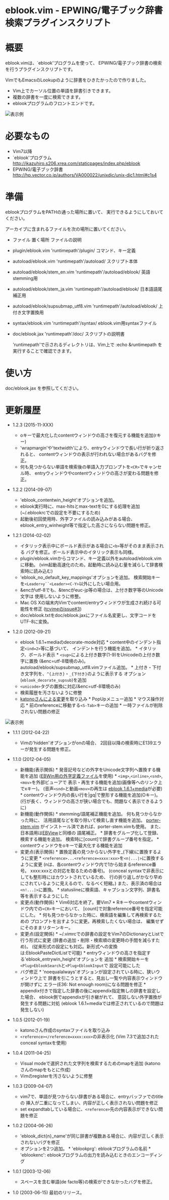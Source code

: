 eblook.vim - EPWING/電子ブック辞書検索プラグインスクリプト
==========================================================

概要
====
  eblook.vimは、`eblook'プログラムを使って、
  EPWING/電子ブック辞書の検索を行うプラグインスクリプトです。

  VimでもEmacsのLookupのように辞書をひきたかったので作りました。

* Vim上でカーソル位置の単語を辞書引きできます。
* 複数の辞書を一度に検索できます。
* eblookプログラムのフロントエンドです。

![表示例](http://www1.interq.or.jp/~deton/eblook-vim/eblook-vim.png)

必要なもの
==========
*  Vim7以降
*  `eblook'プログラム
     http://ikazuhiro.s206.xrea.com/staticpages/index.php/eblook
*  EPWING/電子ブック辞書
     http://hp.vector.co.jp/authors/VA000022/unixdic/unix-dic1.html#c1s4

準備
====
  eblookプログラムをPATHの通った場所に置いて、
  実行できるようにしておいてください。

  アーカイブに含まれるファイルを次の場所に置いてください。

*   ファイル            置く場所              ファイルの説明
* plugin/eblook.vim     'runtimepath'/plugin/    コマンド、キー定義
* autoload/eblook.vim   'runtimepath'/autoload/  スクリプト本体
* autoload/eblook/stem_en.vim  'runtimepath'/autoload/eblook/  英語stemming用
* autoload/eblook/stem_ja.vim  'runtimepath'/autoload/eblook/  日本語語尾補正用
* autoload/eblook/supsubmap_utf8.vim 'runtimepath'/autoload/eblook/ 上付き文字置換用
* syntax/eblook.vim     'runtimepath'/syntax/  eblook.vim用syntaxファイル
* doc/eblook.jax        'runtimepath'/doc/     スクリプトの説明書

  'runtimepath'で示されるディレクトリは、Vim上で
  :echo &runtimepath を実行することで確認できます。

使い方
======
  doc/eblook.jax を参照してください。

更新履歴
========
* 1.2.3 (2015-11-XXX)
  * oキーで最大化したcontentウィンドウの高さを復元する機能を追加(rキー)
  * 'wrapmargin'や'textwidth'により、entryウィンドウで長い行が折り返されると、
    contentウィンドウの表示が行われない場合があるバグを修正。
  * 何も見つからない単語を検索後の単語入力プロンプトを`<CR>`でキャンセル時、
    entryウィンドウやcontentウィンドウの高さが変わる問題を修正。
* 1.2.2 (2014-09-07)
  * 'eblook_contentwin_height'オプションを追加。
  * eblook実行時に、max-hitsとmax-textを0にする処理を追加
    (~/.eblookrcでの設定を不要にするため)
  * 起動後初回使用時、外字ファイルの読み込みがある場合、
    eblook_entry_winheight等で指定した高さにならない問題を修正。
* 1.2.1 (2014-02-02)
  * イタリック表示中にボールド表示がある場合に`<b>`等がそのまま表示される
    バグを修正。ボールド表示中のイタリック表示も同様。
  * plugin/eblook.vimからコマンド、キー定義以外をautoload/eblook.vimに移動。
    (vim起動高速化のため。起動時に読み込む量を減らして辞書検索時に読み込む)
  * 'eblook_no_default_key_mappings'オプションを追加。
    検索開始キーを`<Leader>y``<Leader><C-Y>`以外にしたい場合用。
  * &encがutf-8でも、&tencがeuc-jp等の場合は、上付き数字等のUnicode文字は
    使用しないように修整。
  * Mac OS Xの端末内Vimでcontent/entryウィンドウが生成され続ける可能性を修正
    ([tcvimeのissue#3](https://github.com/deton/tcvime/issues/3))
  * doc/eblook.txtをdoc/eblook.jaxにファイル名変更し、文字コードをUTF-8に変換。

* 1.2.0 (2012-09-21)
  * eblook 1.6.1+mediaのdecorate-mode対応
        * content中のインデント指定`<ind=2>`等に基づいて、
          インデントを行う機能を追加。
        * イタリック、ボールド表示
        * `<sup>`による上付き数字(1-9)をUnicodeの上付き数字に置換
          (&enc=utf-8環境のみ)。autoload/eblook/supsubmap_utf8.vimファイル追加。
        * 上付き・下付き文字列を、`^{上付き}`・`_{下付き}`のように表示する
          オプション(`eblook_decorate_supsub`)を追加
  * `<unicode>`タグの置換に対応(&enc=utf-8環境のみ)
  * 検索履歴を汚さないように修整
  * [katonoさんによる変更](https://github.com/katono/eblook.vim)を取り込み
        * PopUpメニュー追加
        * マウス操作対応
        * 前のreferenceに移動する`<S-Tab>`キーの追加
        * 一時ファイルが削除されない問題の修正

![表示例](http://www1.interq.or.jp/~deton/eblook-vim/eblook-vim-gtk.png)

* 1.1.1 (2012-04-22)
  * Vimの'hidden'オプションがonの場合、
    2回目以降の検索時にE139エラーが発生する問題を修正。

* 1.1.0 (2012-04-05)
  * 新機能(表示関係)
        * 発音記号などの外字をUnicode文字列へ置換する機能を追加
          ([EBWin用の外字定義ファイル](http://www31.ocn.ne.jp/~h_ishida/EBPocket.html#download_gaiji)を使用)
        * `<img>`,`<inline>`,`<snd>`,`<mov>`を外部ビューアで
          表示・再生する機能を追加(画像等へのリンク上でxキー)。
          (音声`<snd>`と動画`<mov>`の再生は
          [eblook 1.6.1+media](http://ikazuhiro.s206.xrea.com/staticpages/index.php/eblook)が必要)
        * contentウィンドウ内の長い行を|gq|で整形する機能を追加(Oキー)。
          (行が長く、ウィンドウの高さが狭い場合でも、問題なく表示できるように)
  * 新機能(動作関係)
        * stemming/語尾補正機能を追加。
          何も見つからなかった時に、
          活用語尾などを取り除いて検索し直す機能を追加。
          [porter-stem.vim](https://github.com/msbmsb/porter-stem.vim)
          がインストール済であれば、porter-stem.vimも使用。
          また、日本語用は[EBView](http://ebview.sourceforge.net)と同様の
          語尾補正。
        * 辞書をグループ化して登録、検索する機能を追加。
          検索時に[count]で辞書グループ番号を指定。
        * contentウィンドウをoキーで最大化する機能を追加
  * 変更点(表示関係)
        * 置換定義の見つからない外字を_(下線)に置換するように変更
        * `<reference>...<reference=xxxx:xxx>`を`<n|...|>`に置換するように変更
          (nは、各contentウィンドウ内で1から始まるreference番号。
           xxxx:xxxとの対応を取るための番号)。
          (conceal syntaxで非表示にしても整形時にはカウントされているため、
          行の折り返しがかなり早めにされているように見えるので、なるべく短縮。)
          また、表示済の場合は`<n!...|>`に置換。
        * statuslineに検索語、キャプション文字列、辞書名等を表示するようにした
  * 変更点(動作関係)
        * Vim6対応を終了。要Vim7
        * Rキーやcontentウィンドウ内での`<CR>`キーにおいて、
          [count]で対象reference番号を指定可能にした。
        * 何も見つからなかった時に、検索語を編集して再検索するための
          プロンプトを出すように変更。再検索したくない場合は、
          編集せずにそのままリターンキー。
  * 変更点(設定関係)
        * ~/.vimrcでの辞書の設定をVim7のDictionaryとListで行う形式に変更
          (辞書の追加・削除・検索順の変更時の手間を減らすため)。
          (従来形式の設定にも対応。新形式への変換は:EblookPasteDictListで可能)
        * entryウィンドウの高さを指定する'eblook_entrywin_height'オプションを
          追加
        * 検索開始キーを`<Plug>EblookSearch`と`<Plug>EblookInput`で
          設定可能にした
  * バグ修正
        * 'noequalalways'オプションが設定されている時に、狭いウィンドウ上で
          辞書を引こうとすると、見出し一覧や内容表示ウィンドウが開けずに
          エラー(E36: Not enough room)になる問題を修正
        * appendix付きで指定した辞書の後にappendix指定無しの辞書を設定した場合、
          eblook側でappendixが引き継がれて、
          意図しない外字置換が発生する問題に対処
          (eblook 1.6.1+mediaでは修正されているので問題は発生しない)

* 1.0.5 (2012-01-19)
  * katonoさん作成のsyntaxファイルを取り込み
  * `<reference></reference=xxxx:xxx>`の非表示化
    (Vim 7.3で追加されたconceal syntaxを使用)

* 1.0.4 (2011-04-25)
  * Visual modeで選択された文字列を検索するためのmapを追加
    (katonoさんのmapをもとに作成)
  * Vimのregisterを汚さないように修整

* 1.0.3 (2009-04-07)
  * vim7で、単語が見つからない辞書がある場合に、entryバッファでのtitleの
    挿入が二重になってしまい、内容が正しく表示されない問題を修正
  * set expandtabしている場合に、`<reference>`先の内容表示ができない問題を修正

* 1.0.2 (2004-06-26)
  * 'eblook_dict{n}_name'が同じ辞書が複数ある場合に、内容が正しく表示されないバグを修正
  * オプションを2つ追加。
        * 'eblookprg': eblookプログラムの名前
        * 'eblookenc': eblookプログラムの出力を読み込むときのエンコーディング

* 1.0.1 (2003-12-06)
  * スペースを含む単語(de facto等)の検索ができなかったバグを修正。

* 1.0 (2003-06-15)
    最初のリリース。

